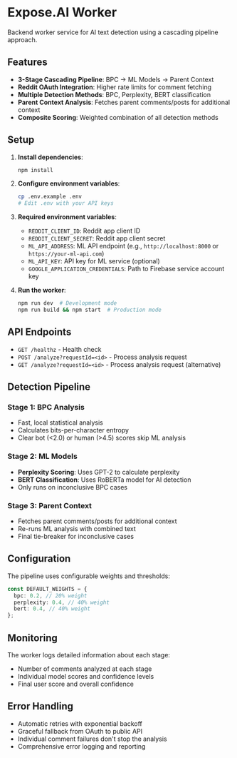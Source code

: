 # Expose.AI Worker

Backend worker service for AI text detection using a cascading pipeline approach.

## Features

- **3-Stage Cascading Pipeline**: BPC → ML Models → Parent Context
- **Reddit OAuth Integration**: Higher rate limits for comment fetching
- **Multiple Detection Methods**: BPC, Perplexity, BERT classification
- **Parent Context Analysis**: Fetches parent comments/posts for additional context
- **Composite Scoring**: Weighted combination of all detection methods

## Setup

1. **Install dependencies**:

   ```bash
   npm install
   ```

2. **Configure environment variables**:

   ```bash
   cp .env.example .env
   # Edit .env with your API keys
   ```

3. **Required environment variables**:

   - `REDDIT_CLIENT_ID`: Reddit app client ID
   - `REDDIT_CLIENT_SECRET`: Reddit app client secret
   - `ML_API_ADDRESS`: ML API endpoint (e.g., `http://localhost:8000` or `https://your-ml-api.com`)
   - `ML_API_KEY`: API key for ML service (optional)
   - `GOOGLE_APPLICATION_CREDENTIALS`: Path to Firebase service account key

4. **Run the worker**:
   ```bash
   npm run dev  # Development mode
   npm run build && npm start  # Production mode
   ```

## API Endpoints

- `GET /healthz` - Health check
- `POST /analyze?requestId=<id>` - Process analysis request
- `GET /analyze?requestId=<id>` - Process analysis request (alternative)

## Detection Pipeline

### Stage 1: BPC Analysis

- Fast, local statistical analysis
- Calculates bits-per-character entropy
- Clear bot (<2.0) or human (>4.5) scores skip ML analysis

### Stage 2: ML Models

- **Perplexity Scoring**: Uses GPT-2 to calculate perplexity
- **BERT Classification**: Uses RoBERTa model for AI detection
- Only runs on inconclusive BPC cases

### Stage 3: Parent Context

- Fetches parent comments/posts for additional context
- Re-runs ML analysis with combined text
- Final tie-breaker for inconclusive cases

## Configuration

The pipeline uses configurable weights and thresholds:

```typescript
const DEFAULT_WEIGHTS = {
  bpc: 0.2, // 20% weight
  perplexity: 0.4, // 40% weight
  bert: 0.4, // 40% weight
};
```

## Monitoring

The worker logs detailed information about each stage:

- Number of comments analyzed at each stage
- Individual model scores and confidence levels
- Final user score and overall confidence

## Error Handling

- Automatic retries with exponential backoff
- Graceful fallback from OAuth to public API
- Individual comment failures don't stop the analysis
- Comprehensive error logging and reporting
